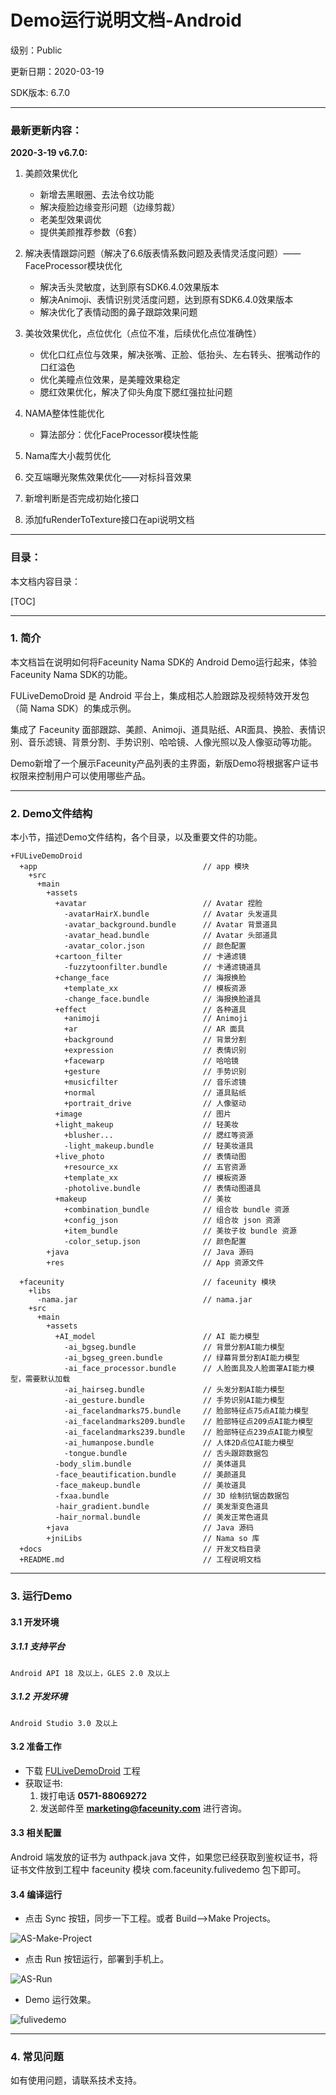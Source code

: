 # Demo运行说明文档-Android

级别：Public 

更新日期：2020-03-19

SDK版本: 6.7.0

------
### 最新更新内容：

**2020-3-19 v6.7.0:**

1. 美颜效果优化

   - 新增去黑眼圈、去法令纹功能
   - 解决瘦脸边缘变形问题（边缘剪裁）
   - 老美型效果调优
   - 提供美颜推荐参数（6套）

2. 解决表情跟踪问题（解决了6.6版表情系数问题及表情灵活度问题）—— FaceProcessor模块优化

   - 解决舌头灵敏度，达到原有SDK6.4.0效果版本
   - 解决Animoji、表情识别灵活度问题，达到原有SDK6.4.0效果版本
   - 解决优化了表情动图的鼻子跟踪效果问题

3. 美妆效果优化，点位优化（点位不准，后续优化点位准确性）

   - 优化口红点位与效果，解决张嘴、正脸、低抬头、左右转头、抿嘴动作的口红溢色
   - 优化美瞳点位效果，是美瞳效果稳定
   - 腮红效果优化，解决了仰头角度下腮红强拉扯问题

4. NAMA整体性能优化

   - 算法部分：优化FaceProcessor模块性能

5. Nama库大小裁剪优化
6. 交互端曝光聚焦效果优化——对标抖音效果
7. 新增判断是否完成初始化接口
8. 添加fuRenderToTexture接口在api说明文档

------
### 目录：

本文档内容目录：

[TOC]

------
### 1. 简介

本文档旨在说明如何将Faceunity Nama SDK的 Android Demo运行起来，体验Faceunity Nama SDK的功能。

FULiveDemoDroid 是 Android 平台上，集成相芯人脸跟踪及视频特效开发包（简 Nama SDK）的集成示例。

集成了 Faceunity 面部跟踪、美颜、Animoji、道具贴纸、AR面具、换脸、表情识别、音乐滤镜、背景分割、手势识别、哈哈镜、人像光照以及人像驱动等功能。

Demo新增了一个展示Faceunity产品列表的主界面，新版Demo将根据客户证书权限来控制用户可以使用哪些产品。  

------
### 2. Demo文件结构

本小节，描述Demo文件结构，各个目录，以及重要文件的功能。

```
+FULiveDemoDroid
  +app 			                           // app 模块
    +src
      +main
        +assets                            
          +avatar                          // Avatar 捏脸
            -avatarHairX.bundle            // Avatar 头发道具
            -avatar_background.bundle      // Avatar 背景道具
            -avatar_head.bundle            // Avatar 头部道具
            -avatar_color.json             // 颜色配置
          +cartoon_filter                  // 卡通滤镜
            -fuzzytoonfilter.bundle        // 卡通滤镜道具
          +change_face                     // 海报换脸
            +template_xx                   // 模板资源
            -change_face.bundle            // 海报换脸道具
          +effect                          // 各种道具
            +animoji                       // Animoji
            +ar                            // AR 面具
            +background                    // 背景分割
            +expression                    // 表情识别
            +facewarp                      // 哈哈镜
            +gesture                       // 手势识别
            +musicfilter                   // 音乐滤镜
            +normal                        // 道具贴纸
            +portrait_drive                // 人像驱动
          +image                           // 图片
          +light_makeup                    // 轻美妆
            +blusher...                    // 腮红等资源
            -light_makeup.bundle           // 轻美妆道具
          +live_photo                      // 表情动图
            +resource_xx                   // 五官资源
            +template_xx                   // 模板资源
            -photolive.bundle              // 表情动图道具
          +makeup                          // 美妆
            +combination_bundle            // 组合妆 bundle 资源
            +config_json                   // 组合妆 json 资源
            +item_bundle                   // 美妆子妆 bundle 资源
            -color_setup.json              // 颜色配置
        +java                              // Java 源码
        +res                               // App 资源文件

  +faceunity                               // faceunity 模块
    +libs                                  
      -nama.jar                            // nama.jar
    +src
      +main
        +assets
          +AI_model                        // AI 能力模型
            -ai_bgseg.bundle               // 背景分割AI能力模型
            -ai_bgseg_green.bundle         // 绿幕背景分割AI能力模型
            -ai_face_processor.bundle      // 人脸面具及人脸面罩AI能力模型，需要默认加载
            -ai_hairseg.bundle             // 头发分割AI能力模型
            -ai_gesture.bundle             // 手势识别AI能力模型
            -ai_facelandmarks75.bundle     // 脸部特征点75点AI能力模型
 			-ai_facelandmarks209.bundle    // 脸部特征点209点AI能力模型
			-ai_facelandmarks239.bundle    // 脸部特征点239点AI能力模型
			-ai_humanpose.bundle           // 人体2D点位AI能力模型
			-tongue.bundle                 // 舌头跟踪数据包
          -body_slim.bundle                // 美体道具
          -face_beautification.bundle      // 美颜道具
          -face_makeup.bundle              // 美妆道具
          -fxaa.bundle                     // 3D 绘制抗锯齿数据包
          -hair_gradient.bundle            // 美发渐变色道具
          -hair_normal.bundle              // 美发正常色道具
        +java                              // Java 源码
        +jniLibs                           // Nama so 库
  +docs		    	                       // 开发文档目录
  +README.md	 	                       // 工程说明文档
```

------

### 3. 运行Demo 

#### 3.1 开发环境
##### 3.1.1 支持平台
```
Android API 18 及以上，GLES 2.0 及以上
```
##### 3.1.2 开发环境
```
Android Studio 3.0 及以上
```

#### 3.2 准备工作 

- 下载 [FULiveDemoDroid](https://github.com/Faceunity/FULiveDemoDroid) 工程
- 获取证书:
  1. 拨打电话 **0571-88069272** 
  2. 发送邮件至 **marketing@faceunity.com** 进行咨询。

#### 3.3 相关配置

Android 端发放的证书为 authpack.java 文件，如果您已经获取到鉴权证书，将证书文件放到工程中 faceunity 模块 com.faceunity.fulivedemo 包下即可。

#### 3.4 编译运行

- 点击 Sync 按钮，同步一下工程。或者 Build-->Make Projects。

![AS-Make-Project](imgs/as-make-project.png)

- 点击 Run 按钮运行，部署到手机上。

![AS-Run](imgs/as-run.png)

- Demo 运行效果。

![fulivedemo](imgs/fulivedemo.png)

------
### 4. 常见问题 

如有使用问题，请联系技术支持。